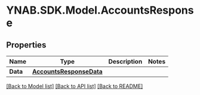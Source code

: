 # YNAB.SDK.Model.AccountsResponse

## Properties

Name | Type | Description | Notes
------------ | ------------- | ------------- | -------------
**Data** | [**AccountsResponseData**](AccountsResponseData.md) |  | 

[[Back to Model list]](../README.md#documentation-for-models) [[Back to API list]](../README.md#documentation-for-api-endpoints) [[Back to README]](../README.md)

